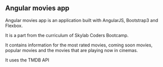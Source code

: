
## Angular movies app

Angular movies app is an application built with AngularJS, Bootstrap3 and Flexbox.

It is a part from the curriculum of Skylab Coders Bootcamp.

It contains information for the most rated movies, coming soon movies, popular movies and the movies that are playing now in cinemas.

It uses the TMDB API

